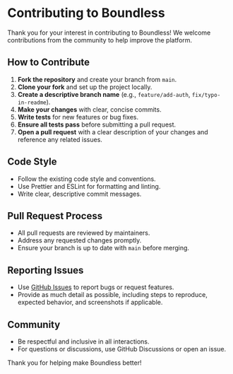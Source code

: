 # Contributing to Boundless

Thank you for your interest in contributing to Boundless! We welcome contributions from the community to help improve the platform.

## How to Contribute

1. **Fork the repository** and create your branch from `main`.
2. **Clone your fork** and set up the project locally.
3. **Create a descriptive branch name** (e.g., `feature/add-auth`, `fix/typo-in-readme`).
4. **Make your changes** with clear, concise commits.
5. **Write tests** for new features or bug fixes.
6. **Ensure all tests pass** before submitting a pull request.
7. **Open a pull request** with a clear description of your changes and reference any related issues.

## Code Style

- Follow the existing code style and conventions.
- Use Prettier and ESLint for formatting and linting.
- Write clear, descriptive commit messages.

## Pull Request Process

- All pull requests are reviewed by maintainers.
- Address any requested changes promptly.
- Ensure your branch is up to date with `main` before merging.

## Reporting Issues

- Use [GitHub Issues](https://github.com/boundlessfi/boundless-frontend/issues) to report bugs or request features.
- Provide as much detail as possible, including steps to reproduce, expected behavior, and screenshots if applicable.

## Community

- Be respectful and inclusive in all interactions.
- For questions or discussions, use GitHub Discussions or open an issue.

Thank you for helping make Boundless better! 

